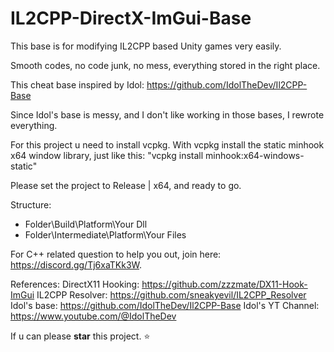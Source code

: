 # IL2CPP-DirectX-ImGui-Base
This base is for modifying IL2CPP based Unity games very easily.

Smooth codes, no code junk, no mess, everything stored in the right place.

This cheat base inspired by Idol: https://github.com/IdolTheDev/Il2CPP-Base

Since Idol's base is messy, and I don't like working in those bases, I rewrote everything.

For this project u need to install vcpkg.
With vcpkg install the static minhook x64 window library, just like this: "vcpkg install minhook:x64-windows-static"

Please set the project to Release | x64, and ready to go.

Structure:
- Folder\Build\Platform\Your Dll
- Folder\Intermediate\Platform\Your Files

For C++ related question to help you out, join here: https://discord.gg/Tj6xaTKk3W.

References:
DirectX11 Hooking: https://github.com/zzzmate/DX11-Hook-ImGui
IL2CPP Resolver: https://github.com/sneakyevil/IL2CPP_Resolver
Idol's base: https://github.com/IdolTheDev/Il2CPP-Base
Idol's YT Channel: https://www.youtube.com/@IdolTheDev

If u can please **star** this project. ⭐

